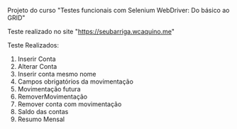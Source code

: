 Projeto do curso "Testes funcionais com Selenium WebDriver: Do básico ao GRID"

Teste realizado no site "https://seubarriga.wcaquino.me"

Teste Realizados:
1. Inserir Conta
2. Alterar Conta
3. Inserir conta mesmo nome
4. Campos obrigatórios da movimentação
5. Movimentação futura
7. RemoverMovimentação
8. Remover conta com movimentação
9. Saldo das contas
10. Resumo Mensal



